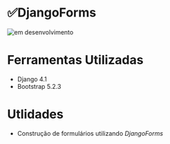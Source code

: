 # ✅DjangoForms

![em desenvolvimento](https://img.shields.io/badge/STATUS-EM%20DESENVOLVIMENTO-brightgreen)

# Ferramentas Utilizadas
* Django 4.1
* Bootstrap 5.2.3

# Utlidades
* Construção de formulários utilizando *DjangoForms*
